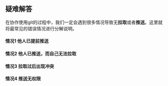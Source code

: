 ## 疑难解答

在协作使用git的过程中，我们一定会遇到很多情况导致无**拉取**或者**推送**。这里就将最常见的错误情况进行分解说明。

#### 情况1 他人已提前推送

#### 情况2 他人已推送，而自己无法拉取

#### 情况3 拉取过后出现冲突

#### 情况4 推送无权限